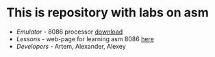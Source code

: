 # This is repository with labs on asm

- *Emulator* - 8086 processor [download](http://www.emu8086.com/)
- *Lessons* - web-page for learning asm 8086 [here](http://asmworld.ru/)
- *Developers* - Artem, Alexander, Alexey